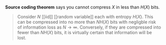 **Source coding theorem** says you cannot compress $X$ in less than $H(X)$ bits.

> Consider $N$ [[iid]] [[random variable]] each with entropy $H(X)$. This can be compressed into no more than $NH(X)$ bits with negligble risk of information loss as $N \to \infty$. Conversely, if they are compressed into fewer than $NH(X)$ bits, it is virtually certain that information will be lost.